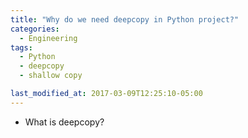 ```yaml
---
title: "Why do we need deepcopy in Python project?"
categories:
  - Engineering
tags:
  - Python
  - deepcopy
  - shallow copy

last_modified_at: 2017-03-09T12:25:10-05:00
---
```





* What is deepcopy?


